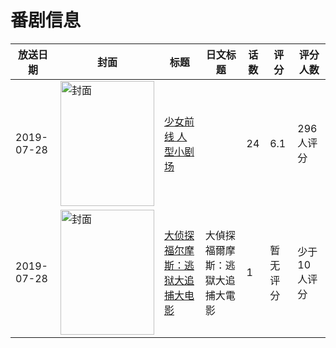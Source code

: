 # 番剧信息

|放送日期|封面|标题|日文标题|话数|评分|评分人数|
|---|---|---|---|---|---|---|
|2019-07-28|<img src="https://lain.bgm.tv/pic/cover/c/8d/91/217405_06lIC.jpg" alt="封面" style="width:150px;height:200px;object-fit:cover;">|[少女前线 人型小剧场](https://bangumi.tv/subject/217405)||24|6.1|296人评分|
|2019-07-28|<img src="https://lain.bgm.tv/pic/cover/c/73/b5/453122_3Gyb2.jpg" alt="封面" style="width:150px;height:200px;object-fit:cover;">|[大侦探福尔摩斯：逃狱大追捕大电影](https://bangumi.tv/subject/453122)|大偵探福爾摩斯：逃獄大追捕大電影|1|暂无评分|少于10人评分|
